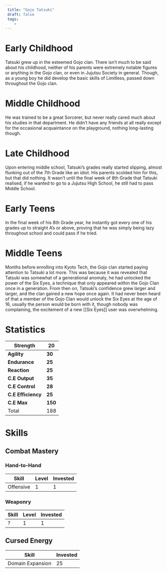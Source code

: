 ```yaml
---
 title: "Gojo Tatsuki"
 draft: false
 tags:
    -
---
```



# Early Childhood
Tatsuki grew up in the esteemed Gojo clan. There isn’t much to be said about his childhood, neither of his parents were extremely notable figures or anything in the Gojo clan, or even in Jujutsu Society in general. Though, as a young boy he did develop the basic skills of Limitless, passed down throughout the Gojo clan.
# Middle Childhood
He was trained to be a great Sorcerer, but never really cared much about his studies in that department. He didn’t have any friends at all really except for the occasional acquaintance on the playground, nothing long-lasting though.
# Late Childhood
Upon entering middle school, Tatsuki’s grades really started slipping, almost flunking out of the 7th Grade like an idiot. His parents scolded him for this, but that did nothing. It wasn’t until the final week of 8th Grade that Tatsuki realised, if he wanted to go to a Jujutsu High School, he still had to pass Middle School.
# Early Teens
In the final week of his 8th Grade year, he instantly got every one of his grades up to straight A’s or above, proving that he was simply being lazy throughout school and could pass if he tried.
# Middle Teens
Months before enrolling into Kyoto Tech, the Gojo clan started paying attention to Tatsuki a lot more. This was because it was revealed that Tatsuki was somewhat of a generational anomaly, he had unlocked the power of the Six Eyes, a technique that only appeared within the Gojo Clan once in a generation. From then on, Tatsuki’s confidence grew larger and larger, and the clan gained a new hope once again. It had never been heard of that a member of the Gojo Clan would unlock the Six Eyes at the age of 16, usually the person would be born with it, though nobody was complaining, the excitement of a new [[Six Eyes]] user was overwhelming.
# Statistics

| Strength           | **20**  |
| ------------------ | ------- |
| **Agility**        | **30**  |
| **Endurance**      | **25**  |
| **Reaction**       | **25**  |
| **C.E Output**     | **35**  |
| **C.E Control**    | **28**  |
| **C.E Efficiency** | **25**  |
| **C.E Max**        | **150** |
| Total              | 188     |
# Skills

## Combat Mastery

### Hand-to-Hand

| **Skill** | **Level** | **Invested** |
| --------- | --------- | ------------ |
| Offensive | 1         | 1            |

### Weaponry

| **Skill** | **Level** | **Invested** |
| --------- | --------- | ------------ |
| ?         | 1         | 1            |

## Cursed Energy

| **Skill**        | Invested |
| ---------------- | -------- |
| Domain Expansion | 25       |

